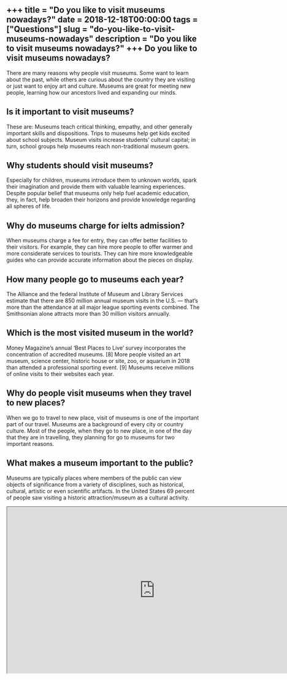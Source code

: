 +++
title = "Do you like to visit museums nowadays?"
date = 2018-12-18T00:00:00
tags = ["Questions"]
slug = "do-you-like-to-visit-museums-nowadays"
description = "Do you like to visit museums nowadays?"
+++
Do you like to visit museums nowadays?
--------------------------------------

There are many reasons why people visit museums. Some want to learn about the past, while others are curious about the country they are visiting or just want to enjoy art and culture. Museums are great for meeting new people, learning how our ancestors lived and expanding our minds.

Is it important to visit museums?
---------------------------------

These are: Museums teach critical thinking, empathy, and other generally important skills and dispositions. Trips to museums help get kids excited about school subjects. Museum visits increase students’ cultural capital; in turn, school groups help museums reach non-traditional museum goers.

Why students should visit museums?
----------------------------------

Especially for children, museums introduce them to unknown worlds, spark their imagination and provide them with valuable learning experiences. Despite popular belief that museums only help fuel academic education, they, in fact, help broaden their horizons and provide knowledge regarding all spheres of life.

Why do museums charge for ielts admission?
------------------------------------------

When museums charge a fee for entry, they can offer better facilities to their visitors. For example, they can hire more people to offer warmer and more considerate services to tourists. They can hire more knowledgeable guides who can provide accurate information about the pieces on display.

How many people go to museums each year?
----------------------------------------

The Alliance and the federal Institute of Museum and Library Services estimate that there are 850 million annual museum visits in the U.S. — that’s more than the attendance at all major league sporting events combined. The Smithsonian alone attracts more than 30 million visitors annually.

Which is the most visited museum in the world?
----------------------------------------------

Money Magazine’s annual ‘Best Places to Live’ survey incorporates the concentration of accredited museums. \[8\] More people visited an art museum, science center, historic house or site, zoo, or aquarium in 2018 than attended a professional sporting event. \[9\] Museums receive millions of online visits to their websites each year.

Why do people visit museums when they travel to new places?
-----------------------------------------------------------

When we go to travel to new place, visit of museums is one of the important part of our travel. Museums are a background of every city or country culture. Most of the people, when they go to new place, in one of the day that they are in travelling, they planning for go to museums for two important reasons.

What makes a museum important to the public?
--------------------------------------------

Museums are typically places where members of the public can view objects of significance from a variety of disciplines, such as historical, cultural, artistic or even scientific artifacts. In the United States 69 percent of people saw visiting a historic attraction/museum as a cultural activity.

<iframe allow="accelerometer; autoplay; clipboard-write; encrypted-media; gyroscope; picture-in-picture" allowfullscreen="" class="__youtube_prefs__  epyt-is-override  no-lazyload" data-no-lazy="1" data-origheight="433" data-origwidth="770" data-skipgform_ajax_framebjll="" height="433" id="_ytid_28856" loading="lazy" src="https://www.youtube.com/embed/S00AFFTe6V8?enablejsapi=1&autoplay=0&cc_load_policy=0&cc_lang_pref=&iv_load_policy=1&loop=0&modestbranding=0&rel=1&fs=1&playsinline=0&autohide=2&theme=dark&color=red&controls=1&" title="YouTube player" width="770"></iframe>